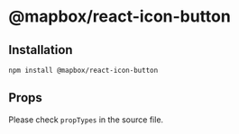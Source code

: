 # @mapbox/react-icon-button

## Installation

```
npm install @mapbox/react-icon-button
```

## Props

Please check `propTypes` in the source file.
